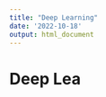 ```yaml
---
title: "Deep Learning"
date: '2022-10-18'
output: html_document
---
```

# Deep Lea





<style>
body {
text-align: justify}
</style>
